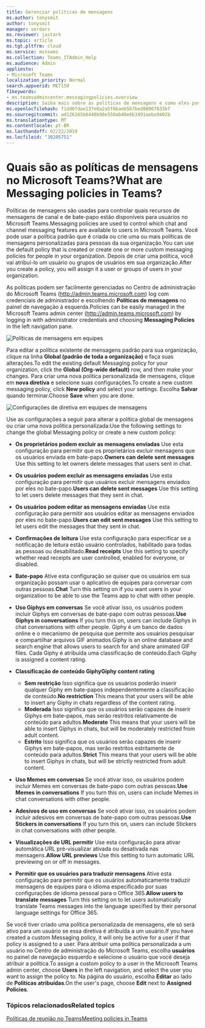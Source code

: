 ```yaml
---
title: Gerenciar políticas de mensagens
ms.author: tonysmit
author: tonysmit
manager: serdars
ms.reviewer: jastark
ms.topic: article
ms.tgt.pltfrm: cloud
ms.service: msteams
ms.collection: Teams_ITAdmin_Help
ms.audience: Admin
appliesto:
- Microsoft Teams
localization_priority: Normal
search.appverid: MET150
f1keywords:
- ms.teamsadmincenter.messagingpolicies.overview
description: Saiba mais sobre as políticas de mensagens e como eles podem ser usados para controlar as equipes de mensagens de chat.
ms.openlocfilehash: f1dd0fdae137e0a2a5f0baeb5b7bed08067833bf
ms.sourcegitcommit: ad126165b6440b98e550ab48e6b3491aeba9402b
ms.translationtype: MT
ms.contentlocale: pt-BR
ms.lasthandoff: 02/22/2019
ms.locfileid: "30205751"
---
```

# <a name="what-are-messaging-policies-in-teams"></a><span data-ttu-id="41a3e-103">Quais são as políticas de mensagens no Microsoft Teams?</span><span class="sxs-lookup"><span data-stu-id="41a3e-103">What are Messaging policies in Teams?</span></span>

<span data-ttu-id="41a3e-104">Políticas de mensagens são usadas para controlar quais recursos de mensagens de canal e de bate-papo estão disponíveis para usuários no Microsoft Teams.</span><span class="sxs-lookup"><span data-stu-id="41a3e-104">Messaging policies are used to control which chat and channel messaging features are available to users in Microsoft Teams.</span></span> <span data-ttu-id="41a3e-105">Você pode usar a política padrão que é criada ou crie uma ou mais políticas de mensagens personalizadas para pessoas da sua organização.</span><span class="sxs-lookup"><span data-stu-id="41a3e-105">You can use the default policy that is created or create one or more custom messaging policies for people in your organization.</span></span> <span data-ttu-id="41a3e-106">Depois de criar uma política, você vai atribuí-lo um usuário ou grupos de usuários em sua organização.</span><span class="sxs-lookup"><span data-stu-id="41a3e-106">After you create a policy, you will assign it a user or groups of users in your organization.</span></span>

<span data-ttu-id="41a3e-107">As políticas podem ser facilmente gerenciadas no Centro de administração do Microsoft Teams (http://admin.teams.microsoft.com) log com credenciais de administrador e escolhendo **Políticas de mensagens** no painel de navegação à esquerda.</span><span class="sxs-lookup"><span data-stu-id="41a3e-107">Policies can be easily managed in the Microsoft Teams admin center (http://admin.teams.microsoft.com) by logging in with administrator credentials and choosing **Messaging Policies** in the left navigation pane.</span></span> 

![Políticas de mensagens em equipes](media/messaging-policies-image1.png)

<span data-ttu-id="41a3e-109">Para editar a política existente de mensagens padrão para sua organização, clique na linha **Global (padrão de toda a organização)** e faça suas alterações.</span><span class="sxs-lookup"><span data-stu-id="41a3e-109">To edit the existing default Messaging policy for your organization, click the **Global (Org-wide default)** row, and then make your changes.</span></span> <span data-ttu-id="41a3e-110">Para criar uma nova política personalizada de mensagens, clique em **nova diretiva** e selecione suas configurações.</span><span class="sxs-lookup"><span data-stu-id="41a3e-110">To create a new custom messaging policy, click **New policy** and select your settings.</span></span> <span data-ttu-id="41a3e-111">Escolha **Salvar** quando terminar.</span><span class="sxs-lookup"><span data-stu-id="41a3e-111">Choose **Save** when you are done.</span></span>

![Configurações de diretiva em equipes de mensagens](media/messaging-policies-image2.png)

<!--- Add zone marker here--->

<span data-ttu-id="41a3e-113">Use as configurações a seguir para alterar a política global de mensagens ou criar uma nova política personalizada:</span><span class="sxs-lookup"><span data-stu-id="41a3e-113">Use the following settings to change the global Messaging policy or create a new custom policy:</span></span>

- <span data-ttu-id="41a3e-114">**Os proprietários podem excluir as mensagens enviadas**  Use esta configuração para permitir que os proprietários excluir mensagens que os usuários enviada em bate-papo.</span><span class="sxs-lookup"><span data-stu-id="41a3e-114">**Owners can delete sent messages**  Use this setting to let owners delete messages that users sent in chat.</span></span>
- <span data-ttu-id="41a3e-115">**Os usuários podem excluir as mensagens enviadas** Use esta configuração para permitir que usuários excluir mensagens enviados por eles no bate-papo.</span><span class="sxs-lookup"><span data-stu-id="41a3e-115">**Users can delete sent messages** Use this setting to let users delete messages that they sent in chat.</span></span>
- <span data-ttu-id="41a3e-116">**Os usuários podem editar as mensagens enviadas** Use esta configuração para permitir aos usuários editar as mensagens enviados por eles no bate-papo.</span><span class="sxs-lookup"><span data-stu-id="41a3e-116">**Users can edit sent messages** Use this setting to let users edit the messages that they sent in chat.</span></span>
- <span data-ttu-id="41a3e-117">**Confirmações de leitura** Use esta configuração para especificar se a notificação de leitura estão usuário controlados, habilitado para todas as pessoas ou desabilitado.</span><span class="sxs-lookup"><span data-stu-id="41a3e-117">**Read receipts** Use this setting to specify whether read receipts are user controlled, enabled for everyone, or disabled.</span></span>
<span data-ttu-id="41a3e-118"><a name="bkchat"> </a></span><span class="sxs-lookup"><span data-stu-id="41a3e-118"></span></span>

- <span data-ttu-id="41a3e-119">**Bate-papo**  Ative esta configuração se quiser que os usuários em sua organização possam usar o aplicativo de equipes para conversar com outras pessoas.</span><span class="sxs-lookup"><span data-stu-id="41a3e-119">**Chat**  Turn this setting on if you want users in your organization to be able to use the Teams app to chat with other people.</span></span>
- <span data-ttu-id="41a3e-120">**Uso Giphys em conversas**  Se você ativar isso, os usuários podem incluir Giphys em conversas de bate-papo com outras pessoas.</span><span class="sxs-lookup"><span data-stu-id="41a3e-120">**Use Giphys in conversations**  If you turn this on, users can include Giphys in chat conversations with other people.</span></span> <span data-ttu-id="41a3e-121">Giphy é um banco de dados online e o mecanismo de pesquisa que permite aos usuários pesquisar e compartilhar arquivos GIF animados.</span><span class="sxs-lookup"><span data-stu-id="41a3e-121">Giphy is an online database and search engine that allows users to search for and share animated GIF files.</span></span> <span data-ttu-id="41a3e-122">Cada Giphy é atribuída uma classificação de conteúdo.</span><span class="sxs-lookup"><span data-stu-id="41a3e-122">Each Giphy is assigned a content rating.</span></span>
- <span data-ttu-id="41a3e-123">**Classificação de conteúdo Giphy**</span><span class="sxs-lookup"><span data-stu-id="41a3e-123">**Giphy content rating**</span></span> 
    - <span data-ttu-id="41a3e-124">**Sem restrição** Isso significa que os usuários poderão inserir qualquer Giphy em bate-papos independentemente a classificação de conteúdo.</span><span class="sxs-lookup"><span data-stu-id="41a3e-124">**No restriction** This means that your users will be able to insert any Giphy in chats regardless of the content rating.</span></span>
    - <span data-ttu-id="41a3e-125">**Moderada**  Isso significa que os usuários serão capazes de inserir Giphys em bate-papos, mas serão restritos relativamente de conteúdo para adultos.</span><span class="sxs-lookup"><span data-stu-id="41a3e-125">**Moderate**  This means that your users will be able to insert Giphys in chats, but will be moderately restricted from adult content.</span></span>
    - <span data-ttu-id="41a3e-126">**Estrito**  Isso significa que os usuários serão capazes de inserir Giphys em bate-papos, mas serão restritos estritamente de conteúdo para adultos.</span><span class="sxs-lookup"><span data-stu-id="41a3e-126">**Strict**  This means that your users will be able to insert Giphys in chats, but will be strictly restricted from adult content.</span></span>
- <span data-ttu-id="41a3e-127">**Uso Memes em conversas** Se você ativar isso, os usuários podem incluir Memes em conversas de bate-papo com outras pessoas.</span><span class="sxs-lookup"><span data-stu-id="41a3e-127">**Use Memes in conversations** If you turn this on, users can include Memes in chat conversations with other people.</span></span> 
- <span data-ttu-id="41a3e-128">**Adesivos de uso em conversas** Se você ativar isso, os usuários podem incluir adesivos em conversas de bate-papo com outras pessoas.</span><span class="sxs-lookup"><span data-stu-id="41a3e-128">**Use Stickers in conversations** If you turn this on, users can include Stickers in chat conversations with other people.</span></span>
- <span data-ttu-id="41a3e-129">**Visualizações de URL permitir** Use esta configuração para ativar automática URL pré-visualizar ativada ou desativada nas mensagens.</span><span class="sxs-lookup"><span data-stu-id="41a3e-129">**Allow URL previews** Use this setting to turn automatic URL previewing on or off in messages.</span></span>
- <span data-ttu-id="41a3e-130">**Permitir que os usuários para traduzir mensagens** Ative esta configuração para permitir que os usuários automaticamente traduzir mensagens de equipes para o idioma especificado por suas configurações de idioma pessoal para o Office 365.</span><span class="sxs-lookup"><span data-stu-id="41a3e-130">**Allow users to translate messages** Turn this setting on to let users automatically translate Teams messages into the language specified by their personal language settings for Office 365.</span></span>

<span data-ttu-id="41a3e-131">Se você tiver criado uma política personalizada de mensagens, ele só será ativo para um usuário se essa diretiva é atribuída a um usuário.</span><span class="sxs-lookup"><span data-stu-id="41a3e-131">If you have created a custom Messaging policy, it will only be active for a user if that policy is assigned to a user.</span></span> <span data-ttu-id="41a3e-132">Para atribuir uma política personalizada a um usuário no Centro de administração do Microsoft Teams, escolha **usuários** no painel de navegação esquerdo e selecione o usuário que você deseja atribuir a política.</span><span class="sxs-lookup"><span data-stu-id="41a3e-132">To assign a custom policy to a user in the Microsoft Teams admin center, choose **Users** in the left navigation, and select the user you want to assign the policy to.</span></span> <span data-ttu-id="41a3e-133">Na página do usuário, escolha **Editar** ao lado de **Políticas atribuídas**.</span><span class="sxs-lookup"><span data-stu-id="41a3e-133">On the user's page, choose **Edit** next to **Assigned Policies**.</span></span>

<!--- End zone marker here--->

### <a name="related-topics"></a><span data-ttu-id="41a3e-134">Tópicos relacionados</span><span class="sxs-lookup"><span data-stu-id="41a3e-134">Related topics</span></span>
[<span data-ttu-id="41a3e-135">Políticas de reunião no Teams</span><span class="sxs-lookup"><span data-stu-id="41a3e-135">Meeting policies in Teams</span></span>](meeting-policies-in-teams.md)
